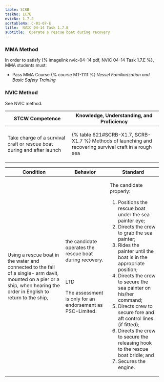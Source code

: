 ```yaml
---
table: SCRB
taskNo: 1C7E
nvicNo: 1.7.E 
sortableNo: C-01-07-E
title:  NVIC 04-14 Task 1.7.E
subtitle:  Operate a rescue boat during recovery
---
```



### MMA Method

In order to satisfy  {% imagelink nvic-04-14.pdf, NVIC 04-14 Task 1.7.E %}, MMA students must:

* Pass MMA Course {% course MT-1111 %}  *Vessel Familiarization and Basic Safety Training*


### NVIC Method

<a onclick="togglevisibility('nvic_methods')" >See NVIC method.</a>

<div id='nvic_methods' class='hide'>

<table>
<thead>
<tr>
<th class='forty'> STCW Competence </th>
<th class='sixty'> Knowledge, Understanding, and Proficiency </th>
</tr>
</thead>




<tbody>
<tr><td markdown='1'>

Take charge of a survival craft or rescue boat during and after launch

</td><td markdown='1'>

{% table 621#SCRB-X1.7, SCRB-X1.7 %} Methods of launching and recovering survival craft in a rough sea

</td></tr>


</tbody>
</table>


<table>
<thead>
<tr><th class='twenty'>  Condition </th><th class='twenty'> Behavior </th><th  class='sixty'>Standard </th></tr>
</thead>
<tbody >



<tr><td markdown='1'>

Using a rescue boat in the water and connected to the fall of a single- arm davit, mounted on a pier or a ship, when hearing the order in English to return to the ship,

</td><td markdown='1'>

the candidate operates the rescue boat during recovery.

<br>

<div class="tooltip" markdown='1'>

LTD

The assessment is only for an endorsement as PSC-Limited.

</div>


</td><td markdown='1'>

The candidate properly:

1. Positions the rescue boat under the sea painter eye;
2. Directs the crew to grab the sea painter;
3. Rides the painter until the boat is in the appropriate position;
4. Directs the crew to secure the sea painter on his/her command;
5. Directs crew to secure fore and aft control lines (if fitted);
6. Directs the crew to secure the releasing hook to the rescue boat bridle; and 
7. Secures the engine. 

</td></tr>
</tbody>
</table>
</div>
